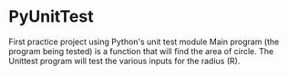 # PyUnitTest
First practice project using Python's unit test module
Main program (the program being tested) is a function that will find the area of circle.
The Unittest program will test the various inputs for the radius (R).
